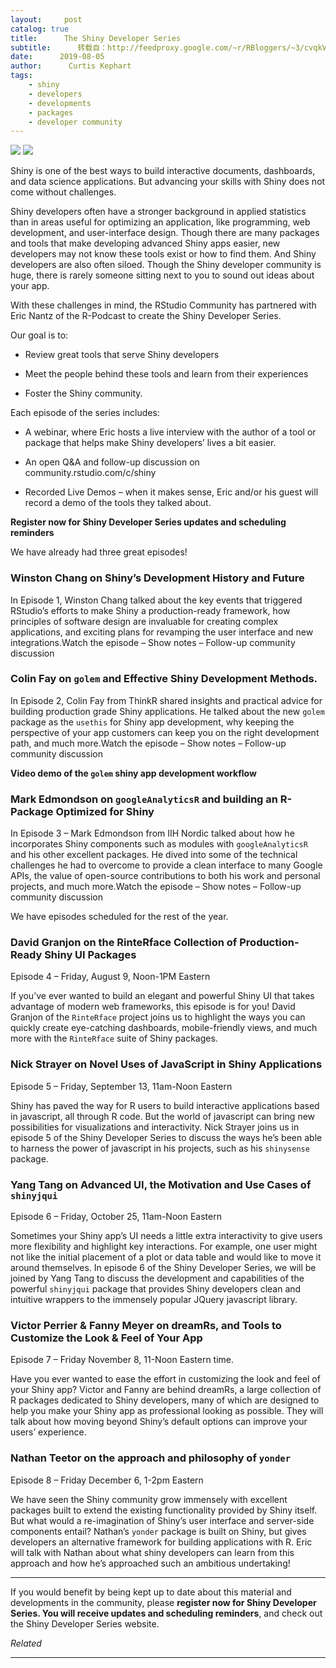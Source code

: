 ```yaml
---
layout:     post
catalog: true
title:      The Shiny Developer Series
subtitle:      转载自：http://feedproxy.google.com/~r/RBloggers/~3/cvqkVoso8UY/
date:      2019-08-05
author:      Curtis Kephart
tags:
    - shiny
    - developers
    - developments
    - packages
    - developer community
---
```






![](https://i2.wp.com/www.rstudio.com/wp-content/uploads/2019/08/Shiny-developer-series-flat.png?w=456&is-pending-load=1#038;ssl=1)
![](https://i2.wp.com/www.rstudio.com/wp-content/uploads/2019/08/Shiny-developer-series-flat.png?w=456&ssl=1)


Shiny is one of the best ways to build interactive documents, dashboards, and data science applications. But advancing your skills with Shiny does not come without challenges.

Shiny developers often have a stronger background in applied statistics than in areas useful for optimizing an application, like programming, web development, and user-interface design. Though there are many packages and tools that make developing advanced Shiny apps easier, new developers may not know these tools exist or how to find them. And Shiny developers are also often siloed. Though the Shiny developer community is huge, there is rarely someone sitting next to you to sound out ideas about your app.

With these challenges in mind, the RStudio Community has partnered with Eric Nantz of the R-Podcast to create the Shiny Developer Series.

Our goal is to:

- Review great tools that serve Shiny developers

- Meet the people behind these tools and learn from their experiences

- Foster the Shiny community.


Each episode of the series includes:

- A webinar, where Eric hosts a live interview with the author of a tool or package that helps make Shiny developers’ lives a bit easier.

- An open Q&A and follow-up discussion on community.rstudio.com/c/shiny

- Recorded Live Demos – when it makes sense, Eric and/or his guest will record a demo of the tools they talked about.


**Register now for Shiny Developer Series updates and scheduling reminders**

We have already had three great episodes!

### Winston Chang on Shiny’s Development History and Future

In Episode 1, Winston Chang talked about the key events that triggered RStudio’s efforts to make Shiny a production-ready framework, how principles of software design are invaluable for creating complex applications, and exciting plans for revamping the user interface and new integrations.Watch the episode – Show notes – Follow-up community discussion

### Colin Fay on `golem` and Effective Shiny Development Methods.

In Episode 2, Colin Fay from ThinkR shared insights and practical advice for building production grade Shiny applications. He talked about the new `golem` package as the `usethis` for Shiny app development, why keeping the perspective of your app customers can keep you on the right development path, and much more.Watch the episode – Show notes – Follow-up community discussion

**Video demo of the `golem` shiny app development workflow**

### Mark Edmondson on `googleAnalyticsR` and building an R-Package Optimized for Shiny

In Episode 3 – Mark Edmondson from IIH Nordic talked about how he incorporates Shiny components such as modules with `googleAnalyticsR` and his other excellent packages. He dived into some of the technical challenges he had to overcome to provide a clean interface to many Google APIs, the value of open-source contributions to both his work and personal projects, and much more.Watch the episode – Show notes – Follow-up community discussion

We have episodes scheduled for the rest of the year.

### David Granjon on the RinteRface Collection of Production-Ready Shiny UI Packages

Episode 4 – Friday, August 9, Noon-1PM Eastern

If you’ve ever wanted to build an elegant and powerful Shiny UI that takes advantage of modern web frameworks, this episode is for you! David Granjon of the `RinteRface` project joins us to highlight the ways you can quickly create eye-catching dashboards, mobile-friendly views, and much more with the `RinteRface` suite of Shiny packages.

### Nick Strayer on Novel Uses of JavaScript in Shiny Applications

Episode 5 – Friday, September 13, 11am-Noon Eastern

Shiny has paved the way for R users to build interactive applications based in javascript, all through R code. But the world of javascript can bring new possibilities for visualizations and interactivity. Nick Strayer joins us in episode 5 of the Shiny Developer Series to discuss the ways he’s been able to harness the power of javascript in his projects, such as his `shinysense` package.

### Yang Tang on Advanced UI, the Motivation and Use Cases of `shinyjqui`

Episode 6 – Friday, October 25, 11am-Noon Eastern

Sometimes your Shiny app’s UI needs a little extra interactivity to give users more flexibility and highlight key interactions. For example, one user might not like the initial placement of a plot or data table and would like to move it around themselves. In episode 6 of the Shiny Developer Series, we will be joined by Yang Tang to discuss the development and capabilities of the powerful `shinyjqui` package that provides Shiny developers clean and intuitive wrappers to the immensely popular JQuery javascript library.

### Victor Perrier & Fanny Meyer on dreamRs, and Tools to Customize the Look & Feel of Your App

Episode 7 – Friday November 8, 11-Noon Eastern time.

Have you ever wanted to ease the effort in customizing the look and feel of your Shiny app? Victor and Fanny are behind dreamRs, a large collection of R packages dedicated to Shiny developers, many of which are designed to help you make your Shiny app as professional looking as possible. They will talk about how moving beyond Shiny’s default options can improve your users’ experience.

### Nathan Teetor on the approach and philosophy of `yonder`

Episode 8 – Friday December 6, 1-2pm Eastern

We have seen the Shiny community grow immensely with excellent packages built to extend the existing functionality provided by Shiny itself. But what would a re-imagination of Shiny’s user interface and server-side components entail? Nathan’s `yonder` package is built on Shiny, but gives developers an alternative framework for building applications with R. Eric will talk with Nathan about what shiny developers can learn from this approach and how he’s approached such an ambitious undertaking!

---

If you would benefit by being kept up to date about this material and developments in the community, please **register now for Shiny Developer Series. You will receive updates and scheduling reminders**, and check out the Shiny Developer Series website.


*Related*







---
